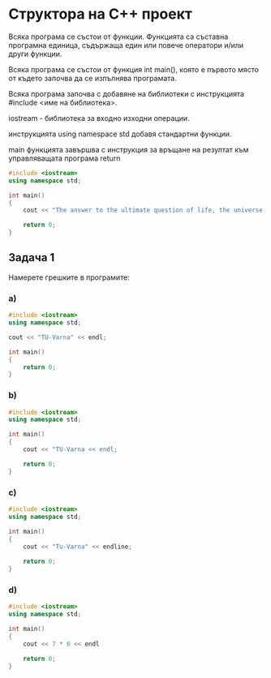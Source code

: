 # Структора на C++ проект

Всяка програма се състои от функции. Функцията са съставна програмна единица, съдържаща един или повече оператори и/или други функции.

Всяка програма се състои от функция int main(), която е първото място от където започва да се изпълнява програмата.

Всяка програма започва с добавяне на библиотеки с инструкцията #include <име на библиотека>.

iostream - библиотека за входно изходни операции.

инструкцията using namespace std добавя стандартни функции.

main функцията завършва с инструкция за връщане на резултат към управляващата програма return 

```c++
#include <iostream>
using namespace std;

int main() 
{
	cout << "The answer to the ultimate question of life, the universe and everything is " << (7 * 6) << endl;

	return 0;
}
```

## Задача 1

Намерете грешките в програмите:

### а)

```c++
#include <iostream>
using namespace std;

cout << "TU-Varna" << endl;

int main() 
{
	return 0;
}
```

### b)

```c++
#include <iostream>
using namespace std;

int main() 
{
	cout << "TU-Varna << endl;

	return 0;
}
```

### c)

```c++
#include <iostream>
using namespace std;

int main() 
{
	cout << "Tu-Varna" << endline;
	
	return 0;
}
```

### d)

```c++
#include <iostream>
using namespace std;

int main() 
{
	cout << 7 * 6 << endl

	return 0;
}
```
